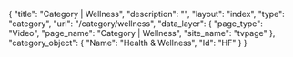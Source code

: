 {
    "title": "Category | Wellness",
    "description": "",
    "layout": "index",
    "type": "category",
    "url": "\/category\/wellness",
    "data_layer": {
        "page_type": "Video",
        "page_name": "Category | Wellness",
        "site_name": "tvpage"
    },
    "category_object": {
        "Name": "Health & Wellness",
        "Id": "HF"
    }
}